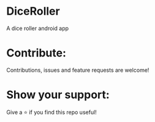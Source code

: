 # DiceRoller
A dice roller android app

# Contribute:
Contributions, issues and feature requests are welcome!

# Show your support:
Give a ⭐️ if you find this repo useful!


